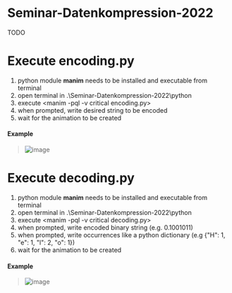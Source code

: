 # Seminar-Datenkompression-2022
TODO

# Execute encoding.py
1. python module **manim** needs to be installed and executable from terminal
2. open terminal in .\Seminar-Datenkompression-2022\python
3. execute <manim -pql -v critical encoding.py>
4. when prompted, write desired string to be encoded
5. wait for the animation to be created

#### Example
> ![image](https://user-images.githubusercontent.com/77013139/211203530-de8893f1-848b-4c59-bcee-6e7512a2649c.png)
  
  
# Execute decoding.py
1. python module **manim** needs to be installed and executable from terminal
2. open terminal in .\Seminar-Datenkompression-2022\python
3. execute <manim -pql -v critical decoding.py>
4. when prompted, write encoded binary string (e.g. 0.1001011)
5. when prompted, write occurrences like a python dictionary (e.g {"H": 1, "e": 1, "l": 2, "o": 1})
6. wait for the animation to be created

#### Example
> ![image](https://user-images.githubusercontent.com/77013139/211211255-7c6e6a9a-86fd-4552-8eb1-e3f8537bdcbd.png)
